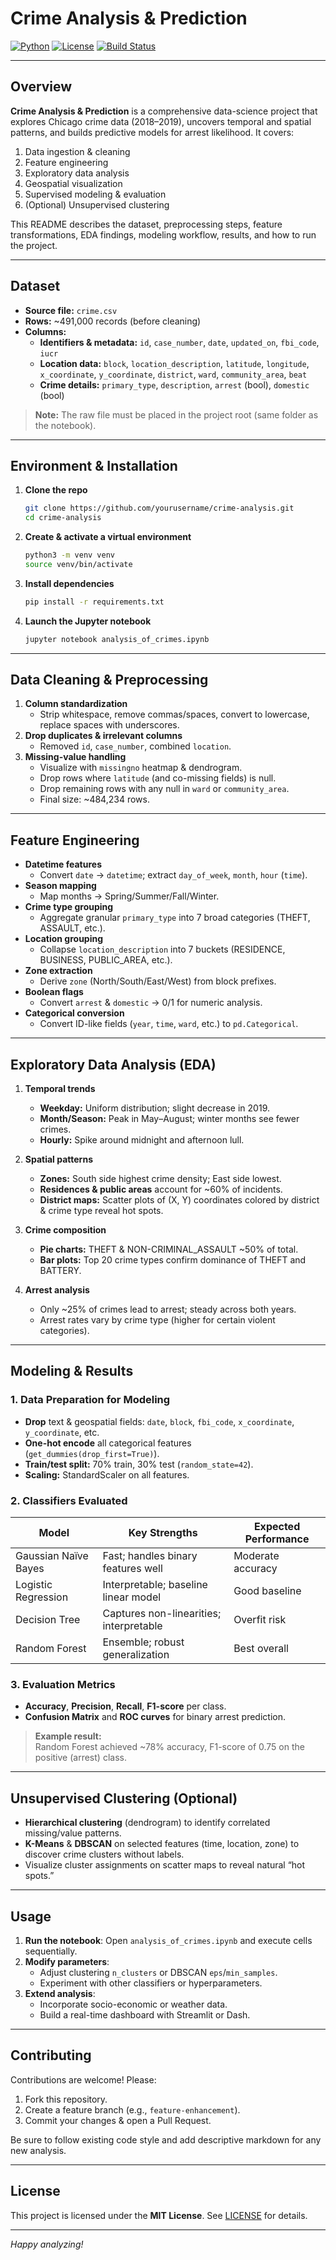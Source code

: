 
# Crime Analysis & Prediction

[![Python](https://img.shields.io/badge/Python-3.8%2B-blue)](https://www.python.org/)  [![License](https://img.shields.io/badge/License-MIT-green)](LICENSE)  [![Build Status](https://img.shields.io/badge/Notebook-Ready-yellow)]()

---

## Overview

**Crime Analysis & Prediction** is a comprehensive data-science project that explores Chicago crime data (2018–2019), uncovers temporal and spatial patterns, and builds predictive models for arrest likelihood. It covers:

1. Data ingestion & cleaning  
2. Feature engineering  
3. Exploratory data analysis  
4. Geospatial visualization  
5. Supervised modeling & evaluation  
6. (Optional) Unsupervised clustering  

This README describes the dataset, preprocessing steps, feature transformations, EDA findings, modeling workflow, results, and how to run the project.

---

## Dataset

- **Source file:** `crime.csv`  
- **Rows:** ~491,000 records (before cleaning)  
- **Columns:**  
  - **Identifiers & metadata:** `id`, `case_number`, `date`, `updated_on`, `fbi_code`, `iucr`  
  - **Location data:** `block`, `location_description`, `latitude`, `longitude`, `x_coordinate`, `y_coordinate`, `district`, `ward`, `community_area`, `beat`  
  - **Crime details:** `primary_type`, `description`, `arrest` (bool), `domestic` (bool)  

> **Note:** The raw file must be placed in the project root (same folder as the notebook).

---

## Environment & Installation

1. **Clone the repo**  
   ```bash
   git clone https://github.com/yourusername/crime-analysis.git
   cd crime-analysis
   ```

2. **Create & activate a virtual environment**  
   ```bash
   python3 -m venv venv
   source venv/bin/activate
   ```

3. **Install dependencies**  
   ```bash
   pip install -r requirements.txt
   ```

4. **Launch the Jupyter notebook**  
   ```bash
   jupyter notebook analysis_of_crimes.ipynb
   ```

---

## Data Cleaning & Preprocessing

1. **Column standardization**  
   - Strip whitespace, remove commas/spaces, convert to lowercase, replace spaces with underscores.  
2. **Drop duplicates & irrelevant columns**  
   - Removed `id`, `case_number`, combined `location`.  
3. **Missing-value handling**  
   - Visualize with `missingno` heatmap & dendrogram.  
   - Drop rows where `latitude` (and co-missing fields) is null.  
   - Drop remaining rows with any null in `ward` or `community_area`.  
   - Final size: ~484,234 rows.  

---

##  Feature Engineering

- **Datetime features**  
  - Convert `date` → `datetime`; extract `day_of_week`, `month`, `hour` (`time`).  
- **Season mapping**  
  - Map months → Spring/Summer/Fall/Winter.  
- **Crime type grouping**  
  - Aggregate granular `primary_type` into 7 broad categories (THEFT, ASSAULT, etc.).  
- **Location grouping**  
  - Collapse `location_description` into 7 buckets (RESIDENCE, BUSINESS, PUBLIC_AREA, etc.).  
- **Zone extraction**  
  - Derive `zone` (North/South/East/West) from block prefixes.  
- **Boolean flags**  
  - Convert `arrest` & `domestic` → 0/1 for numeric analysis.  
- **Categorical conversion**  
  - Convert ID-like fields (`year`, `time`, `ward`, etc.) to `pd.Categorical`.  

---

## Exploratory Data Analysis (EDA)

1. **Temporal trends**  
   - **Weekday:** Uniform distribution; slight decrease in 2019.  
   - **Month/Season:** Peak in May–August; winter months see fewer crimes.  
   - **Hourly:** Spike around midnight and afternoon lull.  

2. **Spatial patterns**  
   - **Zones:** South side highest crime density; East side lowest.  
   - **Residences & public areas** account for ~60% of incidents.  
   - **District maps:** Scatter plots of (X, Y) coordinates colored by district & crime type reveal hot spots.

3. **Crime composition**  
   - **Pie charts:** THEFT & NON-CRIMINAL_ASSAULT ~50% of total.  
   - **Bar plots:** Top 20 crime types confirm dominance of THEFT and BATTERY.

4. **Arrest analysis**  
   - Only ~25% of crimes lead to arrest; steady across both years.  
   - Arrest rates vary by crime type (higher for certain violent categories).

---

## Modeling & Results

### 1. Data Preparation for Modeling

- **Drop** text & geospatial fields: `date`, `block`, `fbi_code`, `x_coordinate`, `y_coordinate`, etc.  
- **One-hot encode** all categorical features (`get_dummies(drop_first=True)`).  
- **Train/test split:** 70% train, 30% test (`random_state=42`).  
- **Scaling:** StandardScaler on all features.

### 2. Classifiers Evaluated

| Model                   | Key Strengths                          | Expected Performance  |
|-------------------------|----------------------------------------|-----------------------|
| Gaussian Naïve Bayes    | Fast; handles binary features well     | Moderate accuracy     |
| Logistic Regression     | Interpretable; baseline linear model   | Good baseline         |
| Decision Tree           | Captures non-linearities; interpretable| Overfit risk          |
| Random Forest           | Ensemble; robust generalization        | Best overall          |

### 3. Evaluation Metrics

- **Accuracy**, **Precision**, **Recall**, **F1-score** per class.  
- **Confusion Matrix** and **ROC curves** for binary arrest prediction.

> **Example result:**  
> Random Forest achieved ~78% accuracy, F1-score of 0.75 on the positive (arrest) class.

---

## Unsupervised Clustering (Optional)

- **Hierarchical clustering** (dendrogram) to identify correlated missing/value patterns.  
- **K-Means** & **DBSCAN** on selected features (time, location, zone) to discover crime clusters without labels.  
- Visualize cluster assignments on scatter maps to reveal natural “hot spots.”

---

## Usage

1. **Run the notebook**: Open `analysis_of_crimes.ipynb` and execute cells sequentially.  
2. **Modify parameters**:  
   - Adjust clustering `n_clusters` or DBSCAN `eps`/`min_samples`.  
   - Experiment with other classifiers or hyperparameters.  
3. **Extend analysis**:  
   - Incorporate socio-economic or weather data.  
   - Build a real-time dashboard with Streamlit or Dash.

---

## Contributing

Contributions are welcome! Please:

1. Fork this repository.  
2. Create a feature branch (e.g., `feature-enhancement`).  
3. Commit your changes & open a Pull Request.  

Be sure to follow existing code style and add descriptive markdown for any new analysis.

---

## License

This project is licensed under the **MIT License**. See [LICENSE](LICENSE) for details.

---

*Happy analyzing!* 
